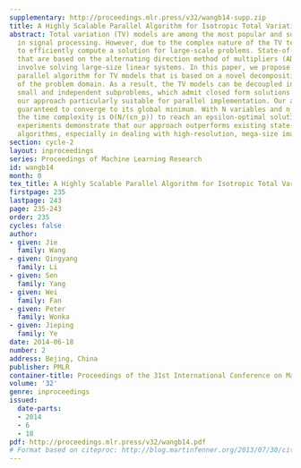 ```yaml
---
supplementary: http://proceedings.mlr.press/v32/wangb14-supp.zip
title: A Highly Scalable Parallel Algorithm for Isotropic Total Variation Models
abstract: Total variation (TV) models are among the most popular and successful tools
  in signal processing. However, due to the complex nature of the TV term, it is challenging
  to efficiently compute a solution for large-scale problems. State-of-the-art algorithms
  that are based on the alternating direction method of multipliers (ADMM)  often
  involve solving large-size linear systems. In this paper, we propose a highly scalable
  parallel algorithm for TV models that is based on a novel decomposition strategy
  of the problem domain. As a result, the TV models can be decoupled into a set of
  small and independent subproblems, which admit closed form solutions. This makes
  our approach particularly suitable for parallel implementation. Our algorithm is
  guaranteed to converge to its global minimum. With N variables and n_p processes,
  the time complexity is O(N/(εn_p)) to reach an epsilon-optimal solution. Extensive
  experiments demonstrate that our approach outperforms existing state-of-the-art
  algorithms, especially in dealing with high-resolution, mega-size images.
section: cycle-2
layout: inproceedings
series: Proceedings of Machine Learning Research
id: wangb14
month: 0
tex_title: A Highly Scalable Parallel Algorithm for Isotropic Total Variation Models
firstpage: 235
lastpage: 243
page: 235-243
order: 235
cycles: false
author:
- given: Jie
  family: Wang
- given: Qingyang
  family: Li
- given: Sen
  family: Yang
- given: Wei
  family: Fan
- given: Peter
  family: Wonka
- given: Jieping
  family: Ye
date: 2014-06-18
number: 2
address: Bejing, China
publisher: PMLR
container-title: Proceedings of the 31st International Conference on Machine Learning
volume: '32'
genre: inproceedings
issued:
  date-parts:
  - 2014
  - 6
  - 18
pdf: http://proceedings.mlr.press/v32/wangb14.pdf
# Format based on citeproc: http://blog.martinfenner.org/2013/07/30/citeproc-yaml-for-bibliographies/
---
```

